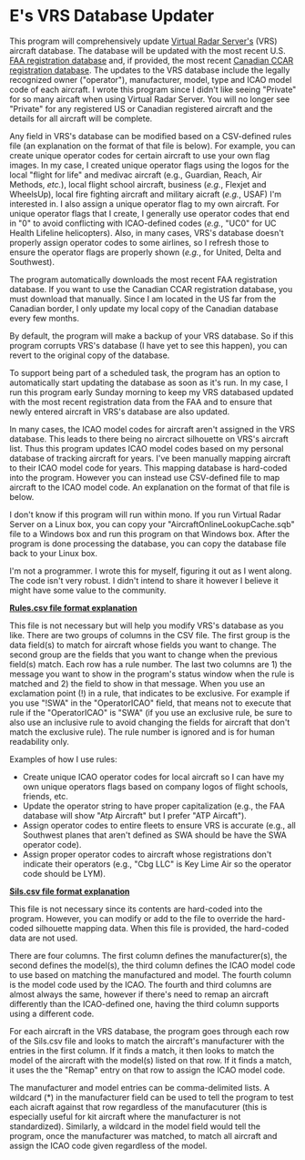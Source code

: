 # E's VRS Database Updater

This program will comprehensively update [Virtual Radar Server's](https://github.com/vradarserver/vrs/releases) (VRS) aircraft database.  The database will be updated with the most recent U.S. [FAA registration database](https://www.faa.gov/licenses_certificates/aircraft_certification/aircraft_registry/releasable_aircraft_download/) and, if provided, the most recent [Canadian CCAR registration database](https://wwwapps.tc.gc.ca/saf-sec-sur/2/ccarcs-riacc/DDZip.aspx).  The updates to the VRS database include the legally recognized owner ("operator"), manufacturer, model, type and ICAO model code of each aircraft.  I wrote this program since I didn't like seeing "Private" for so many aircaft when using Virtual Radar Server.  You will no longer see "Private" for any registered US or Canadian registered aircraft and the details for all aircraft will be complete.

Any field in VRS's database can be modified based on a CSV-defined rules file (an explanation on the format of that file is below).  For example, you can create unique operator codes for certain aircraft to use your own flag images.  In my case, I created unique operator flags using the logos for the local "flight for life" and medivac aircraft (e.g., Guardian, Reach, Air Methods, *etc.*), local flight school aircraft, business (*e.g.*, Flexjet and WheelsUp), local fire fighting aircraft and military aicraft (*e.g.*, USAF) I'm interested in.  I also assign a unique operator flag to my own aircraft.  For unique operator flags that I create, I generally use operator codes that end in "0" to avoid conflicting with ICAO-defined codes (*e.g.*, "UC0" for UC Health Lifeline helicopters).  Also, in many cases, VRS's database doesn't properly assign operator codes to some airlines, so I refresh those to ensure the operator flags are properly shown (*e.g.*, for United, Delta and Southwest).

The program automatically downloads the most recent FAA registration database.  If you want to use the Canadian CCAR registration database, you must download that manually.  Since I am located in the US far from the Canadian border, I only update my local copy of the Canadian database every few months.

By default, the program will make a backup of your VRS database.  So if this program corrupts VRS's database (I have yet to see this happen), you can revert to the original copy of the database.

To support being part of a scheduled task, the program has an option to automatically start updating the database as soon as it's run.  In my case, I run this program early Sunday morning to keep my VRS databased updated with the most recent registration data from the FAA and to ensure that newly entered aircraft in VRS's database are also updated.  

In many cases, the ICAO model codes for aircraft aren't assigned in the VRS database.  This leads to there being no aircract silhouette on VRS's aircraft list.  Thus this program updates ICAO model codes based on my personal database of tracking aircraft for years.  I've been manually mapping aircraft to their ICAO model code for years.  This mapping database is hard-coded into the program.  However you can instead use CSV-defined file to map aircraft to the ICAO model code.  An explanation on the format of that file is below.

I don't know if this program will run within mono.  If you run Virtual Radar Server on a Linux box, you can copy your "AircraftOnlineLookupCache.sqb" file to a Windows box and run this program on that Windows box.  After the program is done processing the database, you can copy the database file back to your Linux box.

I'm not a programmer. I wrote this for myself, figuring it out as I went along.  The code isn't very robust.  I didn't intend to share it however I believe it might have some value to the community.  

<ins>**Rules.csv file format explanation**</ins>

This file is not necessary but will help you modify VRS's database as you like.  There are two groups of columns in the CSV file.  The first group is the data field(s) to match for aircraft whose fields you want to change.  The second group are the fields that you want to change when the previous field(s) match.  Each row has a rule number.  The last two columns are 1) the message you want to show in the program's status window when the rule is matched and 2) the field to show in that message. When you use an exclamation point (!) in a rule, that indicates to be exclusive.  For example if you use "!SWA" in the "OperatorICAO" field, that means not to execute that rule if the "OperatorICAO" is "SWA" (if you use an exclusive rule, be sure to also use an inclusive rule to avoid changing the fields for aircraft that don't match the exclusive rule).  The rule number is ignored and is for human readability only.  

Examples of how I use rules:
- Create unique ICAO operator codes for local aircraft so I can have my own unique operators flags based on company logos of flight schools, friends, etc.
- Update the operator string to have proper capitalization (e.g., the FAA database will show "Atp Aircraft" but I prefer "ATP Aircaft").
- Assign operator codes to entire fleets to ensure VRS is accurate (e.g., all Southwest planes that aren't defined as SWA should be have the SWA operator code).
- Assign proper operator codes to aircraft whose registrations don't indicate their operators (e.g., "Cbg LLC" is Key Lime Air so the operator code should be LYM).

<ins>**Sils.csv file format explanation**</ins>

This file is not necessary since its contents are hard-coded into the program.  However, you can modify or add to the file to override the hard-coded silhouette mapping data.  When this file is provided, the hard-coded data are not used.  

There are four columns.  The first column defines the manufacturer(s), the second defines the model(s), the third column defines the ICAO model code to use based on matching the manufactured and model.  The fourth column is the model code used by the ICAO.  The fourth and third columns are almost always the same, however if there's need to remap an aircraft differently than the ICAO-defined one, having the third column supports using a different code.

For each aircraft in the VRS database, the program goes through each row of the Sils.csv file and looks to match the aircraft's manufacturer with the entries in the first column.  If it finds a match, it then looks to match the model of the aircraft with the model(s) listed on that row.  If it finds a match, it uses the the "Remap" entry on that row to assign the ICAO model code.
 
The manufacturer and model entries can be comma-delimited lists.  A wildcard (*) in the manufacturer field can be used to tell the program to test each aicraft against that row regardless of the manufacuturer (this is especially useful for kit aircraft where the manufacturer is not standardized).  Similarly, a wildcard in the model field would tell the program, once the manufacturer was matched, to match all aircraft and assign the ICAO code given regardless of the model.



